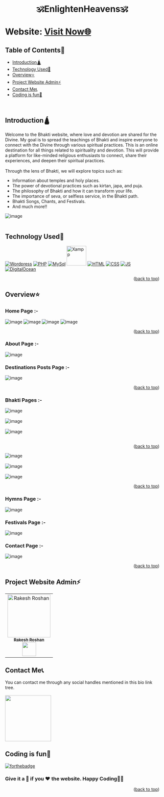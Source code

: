 # <p align="center">🕉️EnlightenHeavens🕉️</p>

<div id="top"></div>

<h1> Website: <a href="https://enlightenheavens.live/">Visit Now🌐</a></h1>

<h2>Table of Contents🧾</h2>

- [Introduction🛕](#introduction)
- [Technology Used🚀](#technology-used)
- [Overview⭐](#overview)
- [Project Website Admin⚡](#project-website-admin)
- [Contact Me📞](#contact-me)
- [Coding is fun🧡](#coding-is-fun)
<br>

<!-- --------------------------------------------------------------------------------------------------------------------------------------------------------- -->

<h2>Introduction🛕</h2>

Welcome to the Bhakti website, where love and devotion are shared for the Divine. My goal is to spread the teachings of Bhakti and inspire everyone to connect with the Divine through various spiritual practices. This is an online destination for all things related to spirituality and devotion. This will provide a platform for like-minded religious enthusiasts to connect, share their experiences, and deepen their spiritual practices.<br><br>
Through the lens of Bhakti, we will explore topics such as:
- Information about temples and holy places.
- The power of devotional practices such as kirtan, japa, and puja.
- The philosophy of Bhakti and how it can transform your life.
- The importance of seva, or selfless service, in the Bhakti path.
- Bhakti Songs, Chants, and Festivals.
- And much more!!

![image](https://user-images.githubusercontent.com/73993775/222953486-d2a7f0c6-0e98-41c1-bc81-41cb4f3b3849.png)<br><br>

<!-- --------------------------------------------------------------------------------------------------------------------------------------------------------- -->

<h2>Technology Used🚀</h2>

<p>
  <a href="https://www.w3schools.in/wordpress/"> <img src="https://img.icons8.com/color/70/null/wordpress.png" alt="Wordpress" /></a>
  <a href="https://www.w3schools.com/php/"> <img src="https://img.icons8.com/arcade/70/null/php.png" alt="PHP" /></a>
  <a href="https://www.w3schools.com/sql/"> <img src="https://img.icons8.com/nolan/70/mysql.png" alt="MySql" /></a>
  <a href="https://www.apachefriends.org/"> <img src="https://user-images.githubusercontent.com/73993775/222955098-393f1d2a-271f-4d2b-8b77-f4f9e6cb5fa1.png" height="64" width="64" alt="Xampp" /></a>
  <a href="https://www.w3schools.com/html/"> <img src="https://img.icons8.com/color/70/000000/html-5--v1.png" alt="HTML" /></a>
  <a href="https://www.w3schools.com/css/"> <img src="https://img.icons8.com/color/70/000000/css3.png" alt="CSS" /></a>
  <a href="https://www.w3schools.com/js/"> <img src="https://img.icons8.com/color/70/000000/javascript--v1.png" alt="JS" /></a>
  <a href="https://www.digitalocean.com/"> <img src="https://img.icons8.com/ios-filled/70/0069ff/digitalocean.png" alt="DigitalOcean" /></a>
</p>

<p align="right">(<a href="#top">back to top</a>)</p>

<!-- --------------------------------------------------------------------------------------------------------------------------------------------------------- -->

<h2>Overview⭐</h2>

<h3>Home Page :-</h3>

![image](https://user-images.githubusercontent.com/73993775/222955908-75daa69c-298a-4b06-8390-9828c85af9fe.png)
![image](https://user-images.githubusercontent.com/73993775/222956011-a4405402-e9ce-4eed-80c4-081f5b76b81e.png)
![image](https://user-images.githubusercontent.com/73993775/222956526-707cd2d8-f759-4112-b8b4-51718fabb656.png)
![image](https://user-images.githubusercontent.com/73993775/222956542-f994abe4-a53b-4ab4-a8a8-8cc5e905a3ee.png)

<p align="right">(<a href="#top">back to top</a>)</p>

<h3>About Page :-</h3>

![image](https://user-images.githubusercontent.com/73993775/222956201-c5575818-038d-4753-9ae2-55033c434b0c.png)

<h3>Destinations Posts Page :-</h3>

![image](https://user-images.githubusercontent.com/73993775/222956265-824bc440-5c39-4bef-a661-c9d60840242f.png)

<p align="right">(<a href="#top">back to top</a>)</p>

<h3>Bhakti Pages :-</h3>

![image](https://user-images.githubusercontent.com/73993775/222956610-4cb09a37-4d7b-42f2-8598-f7f24c1e0be7.png)<br><br>
![image](https://user-images.githubusercontent.com/73993775/222956627-db811b99-dd65-4900-920b-37db6464abcc.png)<br><br>
![image](https://user-images.githubusercontent.com/73993775/222956615-7e3d6433-a6b5-43d9-8fac-436c1e0280bd.png)<br><br>

<p align="right">(<a href="#top">back to top</a>)</p>

![image](https://user-images.githubusercontent.com/73993775/222956635-d03ce35a-f8d8-4bf9-aae6-caf1cf43f057.png)<br><br>
![image](https://user-images.githubusercontent.com/73993775/222956646-4b54ca6b-8c47-4b4f-bf98-35376281daf4.png)<br><br>
![image](https://user-images.githubusercontent.com/73993775/222956663-4d7b7b63-0a01-4302-b27c-75fda759ae89.png)

<p align="right">(<a href="#top">back to top</a>)</p>

<h3>Hymns Page :-</h3>

![image](https://user-images.githubusercontent.com/73993775/222956741-13d47c89-c91e-400d-8e6a-3572961e6d36.png)

<h3>Festivals Page :-</h3>

![image](https://user-images.githubusercontent.com/73993775/222956766-04618f46-9d6e-4a4a-950c-d6939fa010f7.png)

<h3>Contact Page :-</h3>

![image](https://user-images.githubusercontent.com/73993775/222956773-ec27f9b2-ae35-4683-aab0-4f762b0533c9.png)<br>

<p align="right">(<a href="#top">back to top</a>)</p>

<!-- --------------------------------------------------------------------------------------------------------------------------------------------------------- -->

<h2>Project Website Admin⚡</h2>

<table>
<tr>
<td align="center">
<a href="https://github.com/Rakesh9100/"><img src="https://avatars.githubusercontent.com/u/73993775?v=4" height="140px" width="140px" alt="Rakesh Roshan"></a><br><sub><b>Rakesh Roshan</b><br><a href="https://www.linkedin.com/in/rakesh-roshan-9100/"><img src="https://github-production-user-asset-6210df.s3.amazonaws.com/73993775/278833250-adb040ea-e3ef-446e-bcd4-3e8d7d4c0176.png" width="45px" height="45px"></a></sub>
</td>
</tr>
</table>

<!-- --------------------------------------------------------------------------------------------------------------------------------------------------------- -->

<h2>Contact Me📞</h2>

You can contact me through any social handles mentioned in this bio link tree.<br><br>
<a href="https://rakesh9100.bio.link"><img src="https://img.shields.io/badge/bio.link-000000%7D?style=for-the-badge&logo=biolink&logoColor=white&labelColor=ff5858&color=bf58ff" width="150px"></a>

<!-- --------------------------------------------------------------------------------------------------------------------------------------------------------- -->

<h2>Coding is fun🧡</h2>

[![forthebadge](https://forthebadge.com/images/badges/built-with-love.svg)](https://forthebadge.com)
<h3>Give it a 🌟 if you ❤ the website. Happy Coding👨‍💻</h3>

<p align="right">(<a href="#top">back to top</a>)</p>

